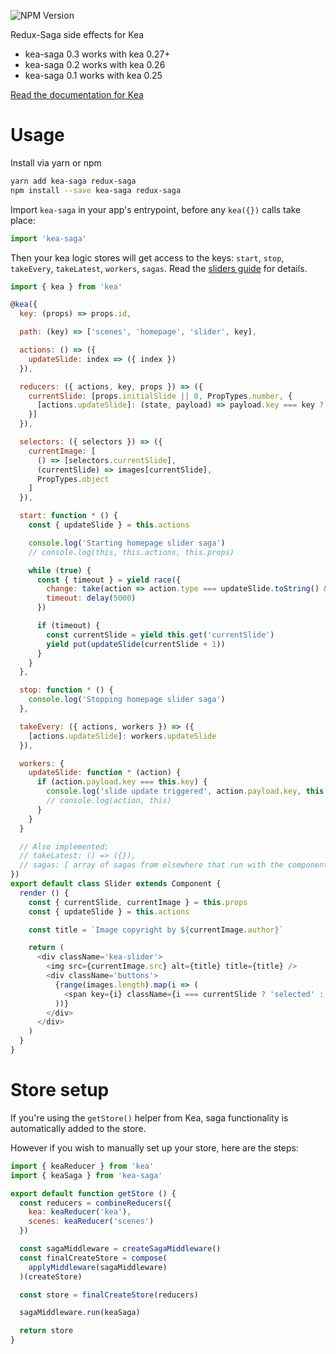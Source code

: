![NPM Version](https://img.shields.io/npm/v/kea-saga.svg)

Redux-Saga side effects for Kea

* kea-saga 0.3 works with kea 0.27+
* kea-saga 0.2 works with kea 0.26
* kea-saga 0.1 works with kea 0.25

[Read the documentation for Kea](https://kea.js.org/)

# Usage

Install via yarn or npm

```sh
yarn add kea-saga redux-saga
npm install --save kea-saga redux-saga
```

Import `kea-saga` in your app's entrypoint, before any `kea({})` calls take place:

```js
import 'kea-saga'
```

Then your kea logic stores will get access to the keys: `start`, `stop`, `takeEvery`, `takeLatest`, `workers`, `sagas`.
Read the [sliders guide](https://kea.js.org/guide/sliders) for details.

```js
import { kea } from 'kea'

@kea({
  key: (props) => props.id,

  path: (key) => ['scenes', 'homepage', 'slider', key],

  actions: () => ({
    updateSlide: index => ({ index })
  }),

  reducers: ({ actions, key, props }) => ({
    currentSlide: [props.initialSlide || 0, PropTypes.number, {
      [actions.updateSlide]: (state, payload) => payload.key === key ? payload.index % images.length : state
    }]
  }),

  selectors: ({ selectors }) => ({
    currentImage: [
      () => [selectors.currentSlide],
      (currentSlide) => images[currentSlide],
      PropTypes.object
    ]
  }),

  start: function * () {
    const { updateSlide } = this.actions

    console.log('Starting homepage slider saga')
    // console.log(this, this.actions, this.props)

    while (true) {
      const { timeout } = yield race({
        change: take(action => action.type === updateSlide.toString() && action.payload.key === this.key),
        timeout: delay(5000)
      })

      if (timeout) {
        const currentSlide = yield this.get('currentSlide')
        yield put(updateSlide(currentSlide + 1))
      }
    }
  },

  stop: function * () {
    console.log('Stopping homepage slider saga')
  },

  takeEvery: ({ actions, workers }) => ({
    [actions.updateSlide]: workers.updateSlide
  }),

  workers: {
    updateSlide: function * (action) {
      if (action.payload.key === this.key) {
        console.log('slide update triggered', action.payload.key, this.key, this.props.id)
        // console.log(action, this)
      }
    }
  }

  // Also implemented:
  // takeLatest: () => ({}),
  // sagas: [ array of sagas from elsewhere that run with the component ],
})
export default class Slider extends Component {
  render () {
    const { currentSlide, currentImage } = this.props
    const { updateSlide } = this.actions

    const title = `Image copyright by ${currentImage.author}`

    return (
      <div className='kea-slider'>
        <img src={currentImage.src} alt={title} title={title} />
        <div className='buttons'>
          {range(images.length).map(i => (
            <span key={i} className={i === currentSlide ? 'selected' : ''} onClick={() => updateSlide(i)} />
          ))}
        </div>
      </div>
    )
  }
}
```

# Store setup

If you're using the `getStore()` helper from Kea, saga functionality is automatically added to the store.

However if you wish to manually set up your store, here are the steps:

```js
import { keaReducer } from 'kea'
import { keaSaga } from 'kea-saga'

export default function getStore () {
  const reducers = combineReducers({
    kea: keaReducer('kea'),
    scenes: keaReducer('scenes')
  })

  const sagaMiddleware = createSagaMiddleware()
  const finalCreateStore = compose(
    applyMiddleware(sagaMiddleware)
  )(createStore)

  const store = finalCreateStore(reducers)

  sagaMiddleware.run(keaSaga)

  return store
}
```
